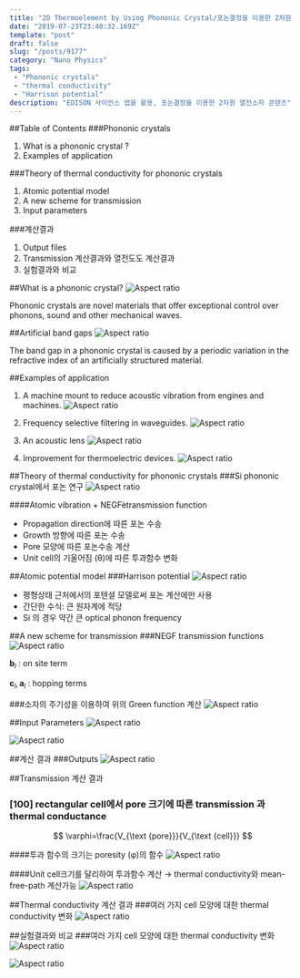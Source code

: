 ```yaml
---
title: "2D Thermoelement by Using Phononic Crystal/포논결정을 이용한 2차원 열전소자 콘텐츠"
date: "2019-07-23T23:40:32.169Z"
template: "post"
draft: false
slug: "/posts/9177"
category: "Nano Physics"
tags: 
 - "Phononic crystals"
 - "thermal conductivity"
 - "Harrison potential"
description: "EDISON 사이언스 앱을 활용, 포논결정을 이용한 2차원 열전소자 콘텐츠"
---
```


##Table of Contents
###Phononic crystals
1.  What is a phononic crystal ? 
2.  Examples of application

###Theory of thermal conductivity for phononic crystals 
1.  Atomic potential model
2.  A new scheme for transmission
3.  Input parameters

###계산결과
1. Output files
2. Transmission 계산결과와 열전도도 계산결과 
3. 실험결과와 비교


##What is a phononic crystal?
![Aspect ratio](/media/POST/9177/0.jpg)

Phononic crystals are novel materials that offer exceptional control over phonons, sound and other mechanical waves.

##Artificial band gaps
![Aspect ratio](/media/POST/9177/1.jpg)

The band gap in a phononic crystal is caused by a periodic variation in the refractive index of an artificially structured material.

##Examples of application
1.  A machine mount to reduce acoustic vibration from engines and machines.
![Aspect ratio](/media/POST/9177/2.jpg)

2. Frequency selective filtering in waveguides.
![Aspect ratio](/media/POST/9177/3.jpg)

3. An acoustic lens
![Aspect ratio](/media/POST/9177/4.jpg)
 
4. Improvement for thermoelectric devices.
![Aspect ratio](/media/POST/9177/5.jpg)

##Theory of thermal conductivity for phononic crystals
###Si phononic crystal에서 포논 연구
![Aspect ratio](/media/POST/9177/6.jpg)

####Atomic vibration + NEGFètransmission function
- Propagation direction에 따른 포논 수송
- Growth 방향에 따른 포논 수송
- Pore 모양에 따른 포논수송 계산
- Unit cell의 기울어짐 (θ)에 따른 투과함수 변화

##Atomic potential model
###Harrison potential
![Aspect ratio](/media/POST/9177/7.jpg)

- 평형상태 근처에서의 포텐셜 모델로써 포논 계산에만 사용 
- 간단한 수식: 큰 원자계에 적당
- Si 의 경우 약간 큰 optical phonon frequency

##A new scheme for transmission
###NEGF transmission functions
![Aspect ratio](/media/POST/9177/8.jpg)

$\mathbf{b}_{l}$ : on site term

$\mathbf{c}_{l}, \mathbf{a}_{l}$ : hopping terms

###소자의 주기성을 이용하여 위의 Green function 계산
![Aspect ratio](/media/POST/9177/9.jpg)

##Input Parameters
![Aspect ratio](/media/POST/9177/10.jpg)

![Aspect ratio](/media/POST/9177/11.jpg)

##계산 결과
###Outputs
![Aspect ratio](/media/POST/9177/12.jpg)

##Transmission 계산 결과
### [100] rectangular cell에서 pore 크기에 따른 transmission 과 thermal conductance
$$
\varphi=\frac{V_{\text {pore}}}{V_{\text {cell}}}
$$

####투과 함수의 크기는 poresity (φ)의 함수
![Aspect ratio](/media/POST/9177/13.jpg)

####Unit cell크기를 달리하여 투과함수 계산 $\rightarrow$ thermal conductivity와 mean-free-path 계산가능
![Aspect ratio](/media/POST/9177/14.jpg)

##Thermal conductivity 계산 결과
###여러 가지 cell 모양에 대한 thermal conductivity 변화
![Aspect ratio](/media/POST/9177/15.jpg)


##실험결과와 비교
###여러 가지 cell 모양에 대한 thermal conductivity 변화
![Aspect ratio](/media/POST/9177/16.jpg)

![Aspect ratio](/media/POST/9177/17.jpg)



